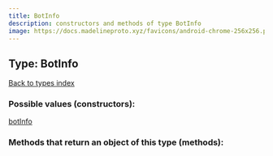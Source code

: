 ```yaml
---
title: BotInfo
description: constructors and methods of type BotInfo
image: https://docs.madelineproto.xyz/favicons/android-chrome-256x256.png
---
```

## Type: BotInfo  
[Back to types index](index.md)



### Possible values (constructors):

[botInfo](../constructors/botInfo.md)  



### Methods that return an object of this type (methods):



